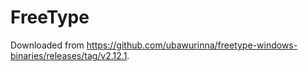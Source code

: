 # FreeType 

Downloaded from https://github.com/ubawurinna/freetype-windows-binaries/releases/tag/v2.12.1.